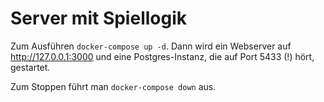 # Server mit Spiellogik
Zum Ausführen `docker-compose up -d`. Dann wird ein Webserver auf http://127.0.0.1:3000 und eine Postgres-Instanz, die auf Port 5433 (!) hört, gestartet.

Zum Stoppen führt man `docker-compose down` aus.
